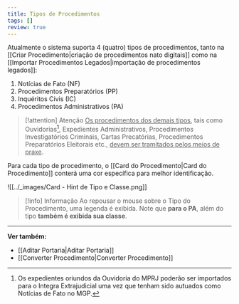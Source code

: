 ```yaml
---
title: Tipos de Procedimentos
tags: []
review: true
---
```

Atualmente o sistema suporta 4 (quatro) tipos de procedimentos, tanto na [[Criar Procedimento|criação de procedimentos nato digitais]] como na [[Importar Procedimentos Legados|importação de procedimentos legados]]:
1.	Notícias de Fato (NF)
2.	Procedimentos Preparatórios (PP)
3.	Inquéritos Civis (IC)
4.	Procedimentos Administrativos (PA)

>[!attention] Atenção
><u>Os procedimentos dos demais tipos</u>, tais como Ouvidorias[^1], Expedientes Administrativos, Procedimentos Investigatórios Criminais, Cartas Precatórias, Procedimentos Preparatórios Eleitorais etc., <u>devem ser tramitados pelos meios de praxe</u>.

Para cada tipo de procedimento, o [[Card do Procedimento|Card do Procedimento]] conterá uma cor específica para melhor identificação. 

![[../_images/Card - Hint de Tipo e Classe.png]]
> [!info] Informação
> Ao repousar o mouse sobre o Tipo do Procedimento, uma legenda é exibida. Note que **para o PA**, além do tipo **também é exibida sua classe**.


[^1]: Os expedientes oriundos da Ouvidoria do MPRJ poderão ser importados para o Integra Extrajudicial uma vez que tenham sido autuados como Notícias de Fato no MGP. 
___
**Ver também:** 
- [[Aditar Portaria|Aditar Portaria]]
- [[Converter Procedimento|Converter Procedimento]]
